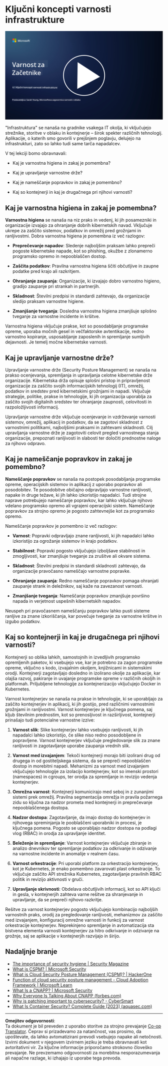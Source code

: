 <!--
CO_OP_TRANSLATOR_METADATA:
{
  "original_hash": "882ebf66a648f419bcbf680ed6aefa00",
  "translation_date": "2025-09-03T23:19:29+00:00",
  "source_file": "6.1 Infrastructure security key concepts.md",
  "language_code": "sl"
}
-->
# Ključni koncepti varnosti infrastrukture

[![Oglejte si video](../../translated_images/6-1_placeholder.773c176b8b7e3560d49a8ab481a9457006c04ad3c7b3acd4a4291af6da21df7f.sl.png)](https://learn-video.azurefd.net/vod/player?id=729d969e-c8ce-4889-aaa0-e5d92658ed62)

"Infrastruktura" se nanaša na gradnike vsakega IT okolja, ki vključujejo strežnike, storitve v oblaku in kontejnerje – širok spekter različnih tehnologij. Aplikacije, o katerih smo govorili v prejšnjem poglavju, delujejo na infrastrukturi, zato so lahko tudi same tarča napadalcev.

V tej lekciji bomo obravnavali:

- Kaj je varnostna higiena in zakaj je pomembna?

- Kaj je upravljanje varnostne drže?

- Kaj je nameščanje popravkov in zakaj je pomembno?

- Kaj so kontejnerji in kaj je drugačnega pri njihovi varnosti?

## Kaj je varnostna higiena in zakaj je pomembna?

**Varnostna higiena** se nanaša na niz praks in vedenj, ki jih posamezniki in organizacije izvajajo za ohranjanje dobrih kibernetskih navad. Vključuje ukrepe za zaščito sistemov, podatkov in omrežij pred grožnjami in ranljivostmi. Dobra varnostna higiena je pomembna iz več razlogov:

- **Preprečevanje napadov**: Sledenje najboljšim praksam lahko prepreči pogoste kibernetske napade, kot so phishing, okužbe z zlonamerno programsko opremo in nepooblaščen dostop.

- **Zaščita podatkov**: Pravilna varnostna higiena ščiti občutljive in zaupne podatke pred krajo ali razkritjem.

- **Ohranjanje zaupanja**: Organizacije, ki izvajajo dobro varnostno higieno, gradijo zaupanje pri strankah in partnerjih.

- **Skladnost**: Številni predpisi in standardi zahtevajo, da organizacije sledijo praksam varnostne higiene.

- **Zmanjšanje tveganja**: Dosledna varnostna higiena zmanjšuje splošno tveganje za varnostne incidente in kršitve.

Varnostna higiena vključuje prakse, kot so posodabljanje programske opreme, uporaba močnih gesel in večfaktorske avtentikacije, redno varnostno kopiranje, usposabljanje zaposlenih in spremljanje sumljivih dejavnosti. Je temelj močne kibernetske varnosti.

## Kaj je upravljanje varnostne drže?

Upravljanje varnostne drže (Security Posture Management) se nanaša na prakso ocenjevanja, spremljanja in upravljanja celotne kibernetske drže organizacije. Kibernetska drža opisuje splošni pristop in pripravljenost organizacije za zaščito svojih informacijskih tehnologij (IT), omrežij, podatkov in sredstev pred kibernetskimi grožnjami in napadi. Vključuje strategije, politike, prakse in tehnologije, ki jih organizacija uporablja za zaščito svojih digitalnih sredstev ter ohranjanje zaupnosti, celovitosti in razpoložljivosti informacij.

Upravljanje varnostne drže vključuje ocenjevanje in vzdrževanje varnosti sistemov, omrežij, aplikacij in podatkov, da se zagotovi skladnost z varnostnimi politikami, najboljšimi praksami in zahtevami skladnosti. Cilj upravljanja varnostne drže je zagotoviti celovit pregled varnostnega stanja organizacije, prepoznati ranljivosti in slabosti ter določiti prednostne naloge za njihovo odpravo.

## Kaj je nameščanje popravkov in zakaj je pomembno?

**Nameščanje popravkov** se nanaša na postopek posodabljanja programske opreme, operacijskih sistemov in aplikacij z uporabo popravkov ali posodobitev. Te posodobitve običajno odpravljajo varnostne ranljivosti, napake in druge težave, ki jih lahko izkoristijo napadalci. Tudi strojne naprave potrebujejo nameščanje popravkov, kar lahko vključuje njihovo vdelano programsko opremo ali vgrajeni operacijski sistem. Nameščanje popravkov za strojno opremo je pogosto zahtevnejše kot za programsko opremo.

Nameščanje popravkov je pomembno iz več razlogov:

- **Varnost**: Popravki odpravljajo znane ranljivosti, ki jih napadalci lahko izkoristijo za ogrožanje sistemov in krajo podatkov.

- **Stabilnost**: Popravki pogosto vključujejo izboljšave stabilnosti in zmogljivosti, kar zmanjšuje tveganje za zrušitve ali okvare sistema.

- **Skladnost**: Številni predpisi in standardi skladnosti zahtevajo, da organizacije pravočasno nameščajo varnostne popravke.

- **Ohranjanje zaupanja**: Redno nameščanje popravkov pomaga ohranjati zaupanje strank in deležnikov, saj kaže na zavezanost varnosti.

- **Zmanjšanje tveganja**: Nameščanje popravkov zmanjšuje površino napada in verjetnost uspešnih kibernetskih napadov.

Neuspeh pri pravočasnem nameščanju popravkov lahko pusti sisteme ranljive za znane izkoriščanja, kar povečuje tveganje za varnostne kršitve in izgubo podatkov.

## Kaj so kontejnerji in kaj je drugačnega pri njihovi varnosti?

Kontejnerji so oblika lahkih, samostojnih in izvedljivih programsko opremljenih paketov, ki vsebujejo vse, kar je potrebno za zagon programske opreme, vključno s kodo, izvajalnim okoljem, knjižnicami in sistemskimi orodji. Kontejnerji zagotavljajo dosledno in izolirano okolje za aplikacije, kar olajša razvoj, pakiranje in uvajanje programske opreme v različnih okoljih in platformah. Priljubljene tehnologije za kontejnerizacijo vključujejo Docker in Kubernetes.

Varnost kontejnerjev se nanaša na prakse in tehnologije, ki se uporabljajo za zaščito kontejnerjev in aplikacij, ki jih gostijo, pred različnimi varnostnimi grožnjami in ranljivostmi. Varnost kontejnerjev je ključnega pomena, saj kljub številnim prednostim, kot so prenosljivost in razširljivost, kontejnerji prinašajo tudi potencialne varnostne izzive:

1. **Varnost slik**: Slike kontejnerjev lahko vsebujejo ranljivosti, ki jih napadalci lahko izkoristijo, če slike niso redno posodobljene in popravljene. Varnost kontejnerjev vključuje pregledovanje slik za znane ranljivosti in zagotavljanje uporabe zaupanja vrednih slik.

2. **Varnost med izvajanjem**: Tekoči kontejnerji morajo biti izolirani drug od drugega in od gostiteljskega sistema, da se prepreči nepooblaščen dostop in morebitni napadi. Mehanizmi za varnost med izvajanjem vključujejo tehnologije za izolacijo kontejnerjev, kot so imenski prostori (namespaces) in cgroups, ter orodja za spremljanje in revizijo vedenja kontejnerjev.

3. **Omrežna varnost**: Kontejnerji komunicirajo med seboj in z zunanjimi sistemi prek omrežij. Pravilna segmentacija omrežja in pravila požarnega zidu so ključna za nadzor prometa med kontejnerji in preprečevanje nepooblaščenega dostopa.

4. **Nadzor dostopa**: Zagotavljanje, da imajo dostop do kontejnerjev in njihovega spreminjanja le pooblaščeni uporabniki in procesi, je ključnega pomena. Pogosto se uporabljajo nadzor dostopa na podlagi vlog (RBAC) in orodja za upravljanje identitet.

5. **Beleženje in spremljanje**: Varnost kontejnerjev vključuje zbiranje in analizo dnevnikov ter spremljanje podatkov za odkrivanje in odzivanje na varnostne incidente in anomalije v realnem času.

6. **Varnost orkestracije**: Pri uporabi platform za orkestracijo kontejnerjev, kot je Kubernetes, je enako pomembno zavarovati plast orkestracije. To vključuje zaščito API strežnika Kubernetes, zagotavljanje pravilnih RBAC politik in revizijo aktivnosti v gruči.

7. **Upravljanje skrivnosti**: Obdelava občutljivih informacij, kot so API ključi in gesla, v kontejnerjih zahteva varne rešitve za shranjevanje in upravljanje, da se prepreči njihovo razkritje.

Rešitve za varnost kontejnerjev pogosto vključujejo kombinacijo najboljših varnostnih praks, orodij za pregledovanje ranljivosti, mehanizmov za zaščito med izvajanjem, konfiguracij omrežne varnosti in funkcij za varnost orkestracije kontejnerjev. Neprekinjeno spremljanje in avtomatizacija sta bistvena elementa varnosti kontejnerjev za hitro odkrivanje in odzivanje na grožnje, saj se aplikacije v kontejnerjih razvijajo in širijo.

## Nadaljnje branje

- [The importance of security hygiene | Security Magazine](https://www.securitymagazine.com/articles/99510-the-importance-of-security-hygiene)
- [What is CSPM? | Microsoft Security](https://www.microsoft.com/security/business/security-101/what-is-cspm?WT.mc_id=academic-96948-sayoung)
- [What is Cloud Security Posture Management (CSPM)? | HackerOne](https://www.hackerone.com/knowledge-center/what-cloud-security-posture-management)
- [Function of cloud security posture management - Cloud Adoption Framework | Microsoft Learn](https://learn.microsoft.com/azure/cloud-adoption-framework/organize/cloud-security-posture-management?WT.mc_id=academic-96948-sayoung)
- [What Is a CNAPP? | Microsoft Security](https://www.microsoft.com/security/business/security-101/what-is-cnapp)
- [Why Everyone Is Talking About CNAPP (forbes.com)](https://www.forbes.com/sites/forbestechcouncil/2021/12/10/why-everyone-is-talking-about-cnapp/?sh=567275ca1549)
- [Why is patching important to cybersecurity? - CyberSmart](https://cybersmart.co.uk/blog/why-is-patching-important-to-cybersecurity/)
- [What Is Container Security? Complete Guide [2023] (aquasec.com)](https://www.aquasec.com/cloud-native-academy/container-security/container-security/)

---

**Omejitev odgovornosti**:  
Ta dokument je bil preveden z uporabo storitve za strojno prevajanje [Co-op Translator](https://github.com/Azure/co-op-translator). Čeprav si prizadevamo za natančnost, vas prosimo, da upoštevate, da lahko avtomatizirani prevodi vsebujejo napake ali netočnosti. Izvirni dokument v njegovem izvirnem jeziku je treba obravnavati kot avtoritativni vir. Za ključne informacije priporočamo strokovno človeško prevajanje. Ne prevzemamo odgovornosti za morebitna nesporazumevanja ali napačne razlage, ki izhajajo iz uporabe tega prevoda.